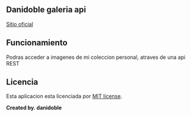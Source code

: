 ## Danidoble galeria api

[Sitio oficial](https://demo.danidoble.com/gallery)

## Funcionamiento

Podras acceder a imagenes de mi coleccion personal, atraves de una api REST

## Licencia

Esta aplicacion esta licenciada por [MIT license](https://opensource.org/licenses/MIT).

**Created by. danidoble**
